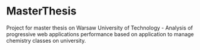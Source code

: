 # MasterThesis
Project for master thesis on Warsaw University of Technology - Analysis of progressive web applications performance based on application to manage chemistry classes on university. 
